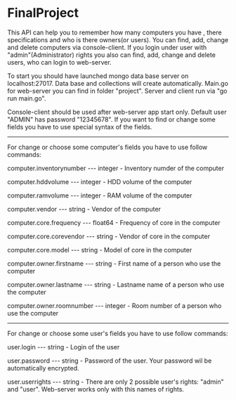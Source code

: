 # FinalProject
This API can help you to remember how many computers you have , there specifications and who is there owners(or users).
You can find, add, change and delete computers via console-client. If you login under user with "admin"(Administrator) rights you also can find, add, change and delete users, who can login to web-server.

To start you should have launched mongo data base server on localhost:27017.
Data base and collections will create automatically.
Main.go for web-server you can find in folder "project".
Server and client run via "go run main.go".

Console-client should be used after web-server app start only.
Default user "ADMIN" has password "12345678".
If you want to find or change some fields you have to use special syntax of the fields.
_______________________________________________________________________________________

For change or choose some computer's fields you have to use follow commands:

   computer.inventorynumber --- integer - Inventory numder of the computer

   computer.hddvolume --- integer - HDD volume of the computer

   computer.ramvolume --- integer - RAM volume of the computer

   computer.vendor --- string - Vendor of the computer

   computer.core.frequency --- float64 - Frequency of core in the computer

   computer.core.corevendor --- string - Vendor of core in the computer

   computer.core.model --- string - Model of core in the computer

   computer.owner.firstname --- string - First name of a person who use the computer

   computer.owner.lastname --- string - Lastname name of a person who use the computer

   computer.owner.roomnumber --- integer - Room number of a person who use the computer
_________________________________________________________________________________________

For change or choose some user's fields you have to use follow commands:

   user.login --- string - Login of the user

   user.password --- string - Password of the user. Your password wil be automatically encrypted.

   user.userrights --- string - There are only 2 possible user's rights: "admin" and "user". Web-server works only with this names of rights.


